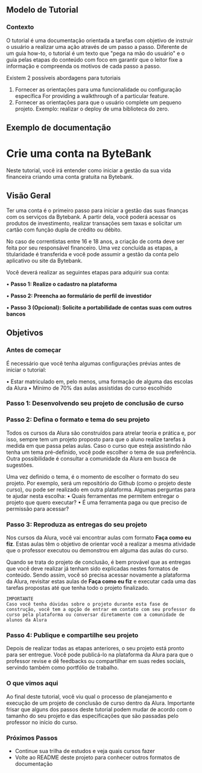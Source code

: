 ## Modelo de Tutorial 

### Contexto 
O tutorial é uma documentação orientada a tarefas com objetivo de instruir o usuário a realizar uma ação através de um passo a passo. Diferente de um guia how-to, o tutorial é um texto que "pega na mão do usuário" e o guia pelas etapas do conteúdo com foco em garantir que o leitor fixe a informação e compreenda os motivos de cada passo a passo. 

Existem 2 possíveis abordagens para tutoriais 
1. Fornecer as orientações para uma funcionalidade ou configuração específica For providing a walkthrough of a particular feature.
2. Fornecer as orientações para que o usuário complete um pequeno projeto. Exemplo: realizar o deploy de uma biblioteca do zero. 

## Exemplo de documentação 

# Crie uma conta na ByteBank 

Neste tutorial, você irá entender como iniciar a gestão da sua vida financeira criando uma conta gratuita na Bytebank.

## Visão Geral 

Ter uma conta é o primeiro passo para iniciar a gestão das suas finanças com os serviços da Bytebank. A partir dela, você poderá acessar os produtos de investimento, realizar transações sem taxas e solicitar um cartão com função dupla de crédito ou débito. 

No caso de correntistas entre 16 e 18 anos, a criação de conta deve ser feita por seu responsável financeiro. Uma vez concluída as etapas, a titularidade é transferida e você pode assumir a gestão da conta pelo aplicativo ou site da Bytebank. 

Você deverá realizar as seguintes etapas para adquirir sua conta: 

• **Passo 1: Realize o cadastro na plataforma** 

• **Passo 2: Preencha ao formulário de perfil de investidor**

• **Passo 3 (Opcional): Solicite a portabilidade de contas suas com outros bancos** 

## Objetivos 

### Antes de começar 
É necessário que você tenha algumas configurações prévias antes de iniciar o tutorial: 

• Estar matriculado em, pelo menos, uma formação de alguma das escolas da Alura
• Mínimo de 70% das aulas assistidas do curso escolhido

### Passo 1: Desenvolvendo seu projeto de conclusão de curso 

### Passo 2: Defina o formato e tema do seu projeto

Todos os cursos da Alura são construídos para atrelar teoria e prática e, por isso, sempre tem um projeto proposto para que o aluno realize tarefas à medida em que passa pelas aulas. Caso o curso que esteja assistindo não tenha um tema pré-definido, você pode escolher o tema de sua preferência. Outra possibilidade é consultar a comunidade da Alura em busca de sugestões. 

Uma vez definido o tema, é o momento de escolher o formato do seu projeto. Por exemplo, será um repositório do Github (como o projeto deste curso), ou pode ser realizado em outra plataforma. Algumas perguntas para te ajudar nesta escolha: 
• Quais ferramentas me permitem entregar o projeto que quero executar? 
• É uma ferramenta paga ou que preciso de permissão para acessar? 


### Passo 3: Reproduza as entregas do seu projeto

Nos cursos da Alura, você vai encontrar aulas com formato **Faça como eu fiz**. Estas aulas têm o objetivo de orientar você a realizar a mesma atividade que o professor executou ou demonstrou em alguma das aulas do curso. 

Quando se trata do projeto de conclusão, é bem provável que as entregas que você deve realizar já tenham sido explicadas nestes formatos de conteúdo. Sendo assim, você só precisa acessar novamente a plataforma da Alura, revisitar estas aulas de **Faça como eu fiz** e executar cada uma das tarefas propostas até que tenha todo o projeto finalizado. 

```
IMPORTANTE
Caso você tenha dúvidas sobre o projeto durante esta fase de construção, você tem a opção de entrar em contato com seu professor do curso pela plataforma ou conversar diretamente com a comunidade de alunos da Alura
```

### Passo 4: Publique e compartilhe seu projeto

Depois de realizar todas as etapas anteriores, o seu projeto está pronto para ser entregue. Você pode publicá-lo na plataforma da Alura para que o professor revise e dê feedbacks ou compartilhar em suas redes sociais, servindo também como portfólio de trabalho. 


### O que vimos aqui 

Ao final deste tutorial, você viu qual o processo de planejamento e execução de um projeto de conclusão de curso dentro da Alura. Importante frisar que alguns dos passos deste tutorial podem mudar de acordo com o tamanho do seu projeto e das especificações que são passadas pelo professor no início do curso.

### Próximos Passos 
* Continue sua trilha de estudos e veja quais cursos fazer
* Volte ao README deste projeto para conhecer outros formatos de documentação 
